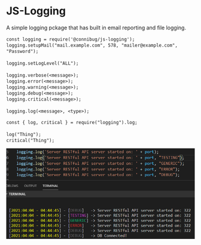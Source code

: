 # JS-Logging

A simple logging pckage that has built in email reporting and file logging.

```
const logging = require('@connibug/js-logging');
logging.setupMail("mail.example.com", 578, "mailer@example.com", "Password");

logging.setLogLevel("ALL");

logging.verbose(<message>);
logging.error(<message>);
logging.warning(<message>);
logging.debug(<message>);
logging.critical(<message>);

logging.log(<message>, <type>);
```

```
const { log, critical } = require("logging").log;

log("Thing");
critical("Thing");
```

![alt text](Assets/img.png)
